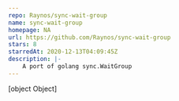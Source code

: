 ```yaml
---
repo: Raynos/sync-wait-group
name: sync-wait-group
homepage: NA
url: https://github.com/Raynos/sync-wait-group
stars: 8
starredAt: 2020-12-13T04:09:45Z
description: |-
    A port of golang sync.WaitGroup
---
```


[object Object]
